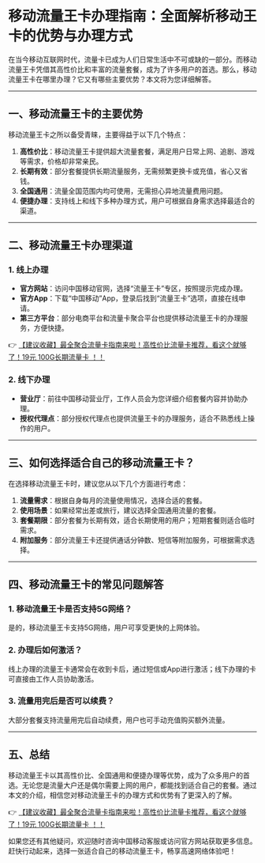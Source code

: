 # 移动流量王卡办理指南：全面解析移动王卡的优势与办理方式

在当今移动互联网时代，流量卡已成为人们日常生活中不可或缺的一部分。而移动流量王卡凭借其高性价比和丰富的流量套餐，成为了许多用户的首选。那么，移动流量王卡在哪里办理？它又有哪些主要优势？本文将为您详细解答。

---

## 一、移动流量王卡的主要优势

移动流量王卡之所以备受青睐，主要得益于以下几个特点：

1. **高性价比**：移动流量王卡提供超大流量套餐，满足用户日常上网、追剧、游戏等需求，价格却非常亲民。
2. **长期有效**：部分套餐提供长期流量服务，无需频繁更换卡或充值，省心又省钱。
3. **全国通用**：流量全国范围内均可使用，无需担心异地流量费用问题。
4. **便捷办理**：支持线上和线下多种办理方式，用户可根据自身需求选择最适合的渠道。

---

## 二、移动流量王卡办理渠道

### 1. 线上办理
- **官方网站**：访问中国移动官网，选择“流量王卡”专区，按照提示完成办理。
- **官方App**：下载“中国移动”App，登录后找到“流量王卡”选项，直接在线申请。
- **第三方平台**：部分电商平台和流量卡聚合平台也提供移动流量王卡的办理服务，方便快捷。

👉 [【建议收藏】最全聚合流量卡指南来啦！高性价比流量卡推荐，看这个就够了！19元 100G长期流量卡 ！！](https://bit.ly/Liuliangka)

### 2. 线下办理
- **营业厅**：前往中国移动营业厅，工作人员会为您详细介绍套餐内容并协助办理。
- **授权代理点**：部分授权代理点也提供流量王卡的办理服务，适合不熟悉线上操作的用户。

---

## 三、如何选择适合自己的移动流量王卡？

在选择移动流量王卡时，建议您从以下几个方面进行考虑：

1. **流量需求**：根据自身每月的流量使用情况，选择合适的套餐。
2. **使用场景**：如果经常出差或旅行，建议选择全国通用流量的套餐。
3. **套餐期限**：部分套餐为长期有效，适合长期使用的用户；短期套餐则适合临时需求。
4. **附加服务**：部分流量王卡还提供通话分钟数、短信等附加服务，可根据需求选择。

---

## 四、移动流量王卡的常见问题解答

### 1. 移动流量王卡是否支持5G网络？
是的，移动流量王卡支持5G网络，用户可享受更快的上网体验。

### 2. 办理后如何激活？
线上办理的流量王卡通常会在收到卡后，通过短信或App进行激活；线下办理的卡可直接由工作人员协助激活。

### 3. 流量用完后是否可以续费？
大部分套餐支持流量用完后自动续费，用户也可手动充值购买额外流量。

---

## 五、总结

移动流量王卡以其高性价比、全国通用和便捷办理等优势，成为了众多用户的首选。无论您是流量大户还是偶尔需要上网的用户，都能找到适合自己的套餐。通过本文的介绍，相信您对移动流量王卡的办理方式和优势有了更深入的了解。

👉 [【建议收藏】最全聚合流量卡指南来啦！高性价比流量卡推荐，看这个就够了！19元 100G长期流量卡 ！！](https://bit.ly/Liuliangka)

如果您还有其他疑问，欢迎随时咨询中国移动客服或访问官方网站获取更多信息。赶快行动起来，选择一张适合自己的移动流量王卡，畅享高速网络体验吧！